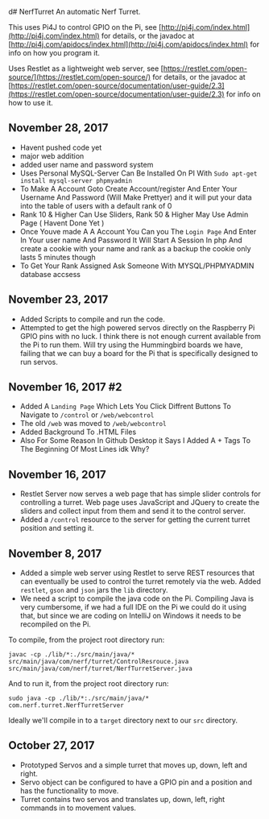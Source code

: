 d# NerfTurret
An automatic Nerf Turret.

This uses Pi4J to control GPIO on the Pi, see [http://pi4j.com/index.html](http://pi4j.com/index.html) for details, or 
the javadoc at [http://pi4j.com/apidocs/index.html](http://pi4j.com/apidocs/index.html) for info on how you program it.

Uses Restlet as a lightweight web server, see [https://restlet.com/open-source/](https://restlet.com/open-source/) for 
details, or the javadoc at [https://restlet.com/open-source/documentation/user-guide/2.3](https://restlet.com/open-source/documentation/user-guide/2.3) for info on how to use it.

## November 28, 2017
- Havent pushed code yet
- major web addition
- added user name and password system
- Uses Personal MySQL-Server Can Be Installed On PI With ```Sudo apt-get install mysql-server phpmyadmin```
- To Make A Account Goto Create Account/register And Enter Your Username And Password (Will Make Prettyer) and it will put your data into the table of users with a default rank of 0
- Rank 10 & Higher Can Use Sliders, Rank 50 & Higher May Use Admin Page ( Havent Done Yet )
- Once Youve made A A Account You Can you The ```Login Page``` And Enter  In Your user name And Password It Will Start A Session In php And create a cookie with your name and rank as a backup the cookie only lasts 5 minutes though
- To Get Your Rank Assigned Ask Someone With MYSQL/PHPMYADMIN database accsess
## November 23, 2017 
- Added Scripts to compile and run the code.
- Attempted to get the high powered servos directly on the Raspberry Pi GPIO pins with no luck. I think there is not 
enough current available from the Pi to run them. Will try using the Hummingbird boards we have, failing that we can buy 
a board for the Pi that is specifically designed to run servos. 


## November 16, 2017 #2
- Added A ```Landing Page``` Which Lets You Click Diffrent Buttons To Navigate to ```/control``` or ```/web/webcontrol```
- The old ```/web``` was moved to ```/web/webcontrol```
- Added Background To .HTML Files
- Also For Some Reason In Github Desktop it Says I Added A + Tags To The Beginning Of Most Lines idk Why?

## November 16, 2017

- Restlet Server now serves a web page that has simple slider controls for controlling a turret. Web page uses JavaScript 
and JQuery to create the sliders and collect input from them and send it to the control server.
- Added a ```/control``` resource to the server for getting the current turret position and setting it.

## November 8, 2017

- Added a simple web server using Restlet to serve REST resources that can eventually be used to control the turret 
remotely via the web. Added ```restlet```, ```gson``` and ```json``` jars the ```lib``` directory.
- We need a script to compile the java code on the Pi. Compiling Java is very cumbersome, if we had a full IDE on 
the Pi we could do it using that, but since we are coding on IntelliJ on Windows it needs to be recompiled on the 
Pi.  

To compile, from the project root directory run:
```
javac -cp ./lib/*:./src/main/java/* src/main/java/com/nerf/turret/ControlResrouce.java src/main/java/com/nerf/turret/NerfTurretServer.java 
``` 

And to run it, from the project root directory run:
```
sudo java -cp ./lib/*:./src/main/java/* com.nerf.turret.NerfTurretServer 
```

Ideally we'll compile in to a ```target``` directory next to our ```src``` directory.

## October 27, 2017

- Prototyped Servos and a simple turret that moves up, down, left and right.
- Servo object can be configured to have a GPIO pin and a position and has the functionality to move.
- Turret contains two servos and translates up, down, left, right commands in to movement values.


